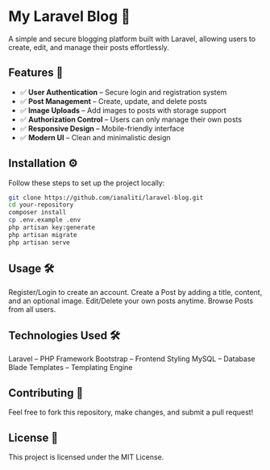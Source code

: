 # **My Laravel Blog** 📝  

A simple and secure blogging platform built with Laravel, allowing users to create, edit, and manage their posts effortlessly.  

## **Features** 🚀  

- ✅ **User Authentication** – Secure login and registration system  
- ✅ **Post Management** – Create, update, and delete posts  
- ✅ **Image Uploads** – Add images to posts with storage support  
- ✅ **Authorization Control** – Users can only manage their own posts  
- ✅ **Responsive Design** – Mobile-friendly interface  
- ✅ **Modern UI** – Clean and minimalistic design  

## **Installation** ⚙️  

Follow these steps to set up the project locally:  

```bash
git clone https://github.com/ianaliti/laravel-blog.git
cd your-repository
composer install
cp .env.example .env
php artisan key:generate
php artisan migrate
php artisan serve

```

## **Usage** 🛠️
Register/Login to create an account.
Create a Post by adding a title, content, and an optional image.
Edit/Delete your own posts anytime.
Browse Posts from all users.

## **Technologies Used** 🛠
Laravel – PHP Framework
Bootstrap – Frontend Styling
MySQL – Database
Blade Templates – Templating Engine

## **Contributing** 🤝
Feel free to fork this repository, make changes, and submit a pull request!

## **License** 📜
This project is licensed under the MIT License.
